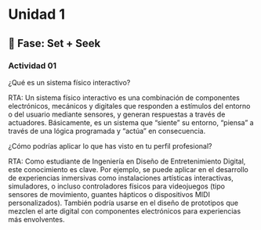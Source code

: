 # Unidad 1

## 🔎 Fase: Set + Seek

### Actividad 01

¿Qué es un sistema físico interactivo?

RTA: Un sistema físico interactivo es una combinación de componentes electrónicos, mecánicos y digitales que responden a estímulos del entorno o del usuario mediante sensores, y generan respuestas a través de actuadores. Básicamente, es un sistema que “siente” su entorno, “piensa” a través de una lógica programada y “actúa” en consecuencia.

¿Cómo podrías aplicar lo que has visto en tu perfil profesional?

RTA: Como estudiante de Ingeniería en Diseño de Entretenimiento Digital, este conocimiento es clave. Por ejemplo, se puede aplicar en el desarrollo de experiencias inmersivas como instalaciones artísticas interactivas, simuladores, o incluso controladores físicos para videojuegos (tipo sensores de movimiento, guantes hápticos o dispositivos MIDI personalizados). También podría usarse en el diseño de prototipos que mezclen el arte digital con componentes electrónicos para experiencias más envolventes.

